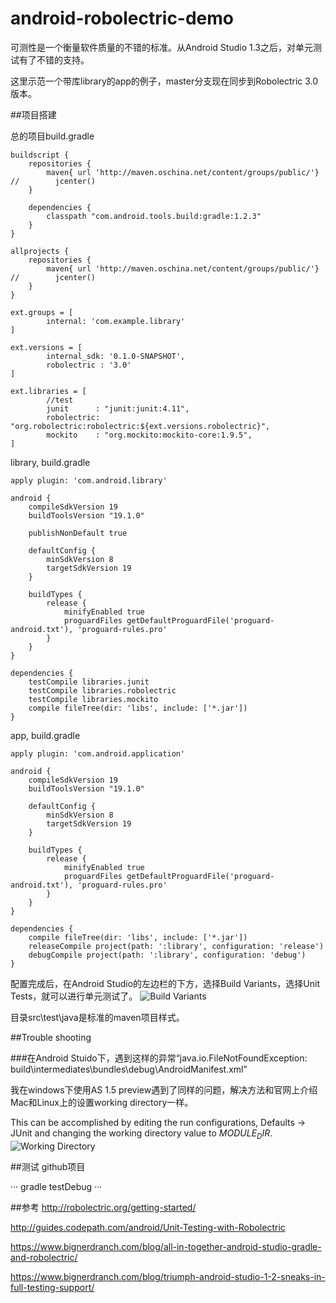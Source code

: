 # android-robolectric-demo

可测性是一个衡量软件质量的不错的标准。从Android Studio 1.3之后，对单元测试有了不错的支持。

这里示范一个带库library的app的例子，master分支现在同步到Robolectric 3.0版本。

##项目搭建

总的项目build.gradle
```
buildscript {
    repositories {
        maven{ url 'http://maven.oschina.net/content/groups/public/'}
//        jcenter()
    }
   
    dependencies {
        classpath "com.android.tools.build:gradle:1.2.3"
    }
}

allprojects {
    repositories {
        maven{ url 'http://maven.oschina.net/content/groups/public/'}
//        jcenter()
    }
}

ext.groups = [
        internal: 'com.example.library'
]

ext.versions = [
        internal_sdk: '0.1.0-SNAPSHOT',
        robolectric : '3.0'
]

ext.libraries = [
        //test
        junit      : "junit:junit:4.11",
        robolectric: "org.robolectric:robolectric:${ext.versions.robolectric}",
        mockito    : "org.mockito:mockito-core:1.9.5",
]
```

library, build.gradle
```
apply plugin: 'com.android.library'

android {
    compileSdkVersion 19
    buildToolsVersion "19.1.0"

    publishNonDefault true

    defaultConfig {
        minSdkVersion 8
        targetSdkVersion 19
    }

    buildTypes {
        release {
            minifyEnabled true
            proguardFiles getDefaultProguardFile('proguard-android.txt'), 'proguard-rules.pro'
        }
    }
}

dependencies {
    testCompile libraries.junit
    testCompile libraries.robolectric
    testCompile libraries.mockito
    compile fileTree(dir: 'libs', include: ['*.jar'])
}
```

app, build.gradle
```
apply plugin: 'com.android.application'

android {
    compileSdkVersion 19
    buildToolsVersion "19.1.0"

    defaultConfig {
        minSdkVersion 8
        targetSdkVersion 19
    }

    buildTypes {
        release {
            minifyEnabled true
            proguardFiles getDefaultProguardFile('proguard-android.txt'), 'proguard-rules.pro'
        }
    }
}

dependencies {
    compile fileTree(dir: 'libs', include: ['*.jar'])
    releaseCompile project(path: ':library', configuration: 'release')
    debugCompile project(path: ':library', configuration: 'debug')
}
```

配置完成后，在Android Studio的左边栏的下方，选择Build Variants，选择Unit Tests，就可以进行单元测试了。
![Build Variants](http://i.imgur.com/sStdOnI.png)

目录src\test\java是标准的maven项目样式。

##Trouble shooting

###在Android Stuido下，遇到这样的异常“java.io.FileNotFoundException: build\intermediates\bundles\debug\AndroidManifest.xml”

我在windows下使用AS 1.5 preview遇到了同样的问题，解决方法和官网上介绍Mac和Linux上的设置working directory一样。

This can be accomplished by editing the run configurations, Defaults -> JUnit and changing the working directory value to $MODULE_DIR$.
![Working Directory](http://robolectric.org/images/android-studio-configure-defaults-4bf48402.png)

##测试
github项目

···
gradle testDebug
···


##参考
http://robolectric.org/getting-started/

http://guides.codepath.com/android/Unit-Testing-with-Robolectric

https://www.bignerdranch.com/blog/all-in-together-android-studio-gradle-and-robolectric/

https://www.bignerdranch.com/blog/triumph-android-studio-1-2-sneaks-in-full-testing-support/
